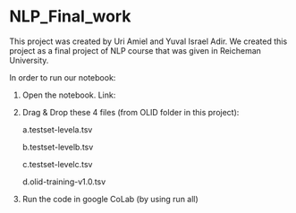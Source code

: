 # NLP_Final_work

This project was created by Uri Amiel and Yuval Israel Adir.
We created this project as a final project of NLP course that was given in Reicheman University.

In order to run our notebook:

1. Open the notebook. Link:
2. Drag & Drop these 4 files (from OLID folder in this project):

    a.testset-levela.tsv
    
    b.testset-levelb.tsv
    
    c.testset-levelc.tsv 
    
    d.olid-training-v1.0.tsv
    
3. Run the code in google CoLab (by using run all)
